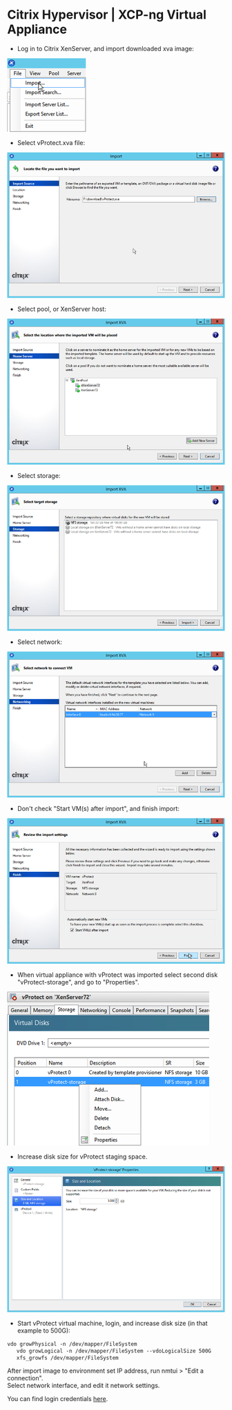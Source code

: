 # Citrix Hypervisor \| XCP-ng Virtual Appliance

* Log in to Citrix XenServer, and import downloaded xva image:

![](../../.gitbook/assets/virtual-appliance-citrix-xcp_ng-01%20%281%29%20%282%29%20%282%29%20%281%29.png)

* Select vProtect.xva file:

![](../../.gitbook/assets/virtual-appliance-citrix-xcp_ng-02%20%282%29%20%282%29%20%282%29%20%282%29.png)

* Select pool, or XenServer host:

![](../../.gitbook/assets/virtual-appliance-citrix-xcp_ng-03%20%282%29%20%282%29.png)

* Select storage:

![](../../.gitbook/assets/virtual-appliance-citrix-xcp_ng-04%20%281%29%20%282%29%20%282%29%20%281%29.png)

* Select network:

![](../../.gitbook/assets/virtual-appliance-citrix-xcp_ng-05%20%282%29%20%282%29.png)

* Don't check "Start VM\(s\) after import", and finish import:

![](../../.gitbook/assets/virtual-appliance-citrix-xcp_ng-06%20%282%29%20%282%29.png)

* When virtual appliance with vProtect was imported select second disk "vProtect-storage", and go to "Properties".

![](../../.gitbook/assets/virtual-appliance-citrix-xcp_ng-07%20%282%29%20%282%29%20%282%29%20%282%29.png)

* Increase disk size for vProtect staging space.

![](../../.gitbook/assets/virtual-appliance-citrix-xcp_ng-08%20%282%29%20%282%29%20%282%29%20%282%29.png)

* Start vProtect virtual machine, login, and increase disk size \(in that example to 500G\):

```text
vdo growPhysical -n /dev/mapper/FileSystem
   vdo growLogical -n /dev/mapper/FileSystem --vdoLogicalSize 500G
   xfs_growfs /dev/mapper/FileSystem
```

After import image to environment set IP address, run nmtui &gt; "Edit a connection".  
Select network interface, and edit it network settings.

You can find login credentials [here](./).

